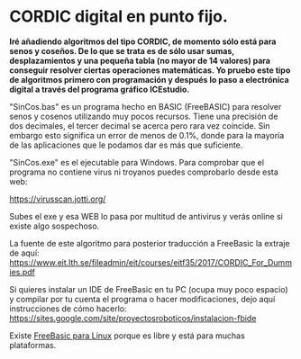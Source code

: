 # CORDIC digital en punto fijo.

**Iré añadiendo algoritmos del tipo CORDIC, de momento sólo está para senos y coseños. De lo que se trata es de sólo usar sumas, desplazamientos y una pequeña tabla (no mayor de 14 valores) para conseguir resolver ciertas operaciones matemáticas. Yo pruebo este tipo de algoritmos primero con programación y después lo paso a electrónica digital a través del programa gráfico ICEstudio.**

"SinCos.bas" es un programa hecho en BASIC (FreeBASIC) para resolver senos y cosenos utilizando muy pocos recursos. Tiene una precisión de dos decimales, el tercer decimal se acerca pero rara vez coincide. Sin embargo esto significa un error de menos de 0.1%, donde para la mayoría de las aplicaciones que le podamos dar es más que suficiente.

"SinCos.exe" es el ejecutable para Windows. Para comprobar que el programa no contiene virus ni troyanos puedes comprobarlo desde esta web:

https://virusscan.jotti.org/

Subes el exe y esa WEB lo pasa por multitud de antivirus y verás online si existe algo sospechoso.

La fuente de este algoritmo para posterior traducción a FreeBasic la extraje de aquí: https://www.eit.lth.se/fileadmin/eit/courses/eitf35/2017/CORDIC_For_Dummies.pdf

Si quieres instalar un IDE de FreeBasic en tu PC (ocupa muy poco espacio) y compilar por tu cuenta el programa o hacer modificaciones, dejo aquí instrucciones de cómo hacerlo: https://sites.google.com/site/proyectosroboticos/instalacion-fbide

Existe [FreeBasic para Linux](https://www.ochobitshacenunbyte.com/2015/09/15/programando-freebasic-gnu-linux/) porque es libre y está para muchas plataformas.
